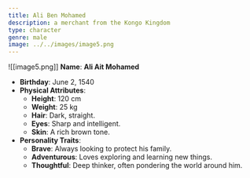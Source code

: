 ```yaml
---
title: Ali Ben Mohamed
description: a merchant from the Kongo Kingdom
type: character
genre: male
image: ../../images/image5.png
---
```

![[image5.png]]
**Name**: **Ali Ait Mohamed**
   - **Birthday**: June 2, 1540
   - **Physical Attributes**:
     - **Height**: 120 cm
     - **Weight**: 25 kg
     - **Hair**: Dark, straight.
     - **Eyes**: Sharp and intelligent.
     - **Skin**: A rich brown tone.
   - **Personality Traits**:
     - **Brave**: Always looking to protect his family.
     - **Adventurous**: Loves exploring and learning new things.
     - **Thoughtful**: Deep thinker, often pondering the world around him.